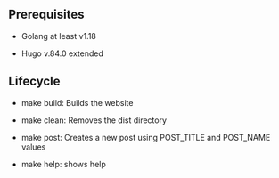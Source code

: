 ## Prerequisites

- Golang at least v1.18

- Hugo v.84.0 extended

## Lifecycle

- make build: Builds the website

- make clean: Removes the dist directory

- make post: Creates a new post using POST_TITLE and POST_NAME values

- make help: shows help
